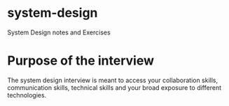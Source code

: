 # system-design
System Design notes and Exercises 

# Purpose of the interview 
The system design interview is meant to access your collaboration skills, communication skills, technical skills and your broad exposure to different technologies.
